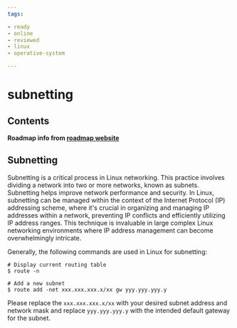```yaml
---
tags:

- ready
- online
- reviewed
- linux
- operative-system

---
```

# subnetting

## Contents

__Roadmap info from [roadmap website](https://roadmap.sh/linux/networking/subnetting)__

## Subnetting

Subnetting is a critical process in Linux networking. This practice involves dividing a network into two or more networks, known as subnets. Subnetting helps improve network performance and security. In Linux, subnetting can be managed within the context of the Internet Protocol (IP) addressing scheme, where it's crucial in organizing and managing IP addresses within a network, preventing IP conflicts and efficiently utilizing IP address ranges. This technique is invaluable in large complex Linux networking environments where IP address management can become overwhelmingly intricate.

Generally, the following commands are used in Linux for subnetting:

```
# Display current routing table
$ route -n 

# Add a new subnet
$ route add -net xxx.xxx.xxx.x/xx gw yyy.yyy.yyy.y

```

Please replace the `xxx.xxx.xxx.x/xx` with your desired subnet address and network mask and replace `yyy.yyy.yyy.y` with the intended default gateway for the subnet.
